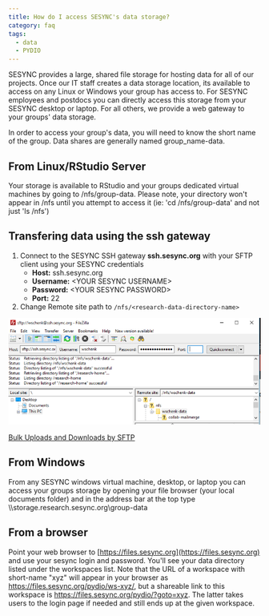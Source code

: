 ```yaml
---
title: How do I access SESYNC's data storage?
category: faq
tags:
  - data
  - PYDIO
---
```


SESYNC provides a large, shared file storage for hosting data for all of our projects. Once our IT staff creates a data storage location, its available to access on any Linux or Windows your group has access to. For SESYNC employees and postdocs  you can directly access this storage from your SESYNC desktop or laptop. For all others, we provide a web gateway to your groups' data storage.

In order to access your group's data, you will need to know the short name of the group. Data shares are generally named group_name-data.

## From Linux/RStudio Server

Your storage is available to RStudio and your groups dedicated virtual machines by going to /nfs/group-data. Please note, your directory won't appear in /nfs until you attempt to access it (ie: 'cd /nfs/group-data' and not just 'ls /nfs')

## Transfering data using the ssh gateway

1. Connect to the SESYNC SSH gateway **ssh.sesync.org** with your SFTP client using your SESYNC credentials
   * **Host:** ssh.sesync.org
   * **Username:** \<YOUR SESYNC USERNAME\>
   * **Password:** \<YOUR SESYNC PASSWORD\>
   * **Port:** 22
2. Change Remote site path to `/nfs/<research-data-directory-name>`

![](/assets/images/sftp/sftp00.PNG)

[Bulk Uploads and Downloads by SFTP](http://cyberhelp.sesync.org/quickstart/Bulk-upload-download-FileZilla.html)

## From Windows

From any SESYNC windows virtual machine, desktop, or laptop you can access your groups storage by opening your file browser (your local documents folder) and in the address bar at the top type \\\storage.research.sesync.org\group-data

## From a browser

Point your web browser to [https://files.sesync.org](https://files.sesync.org) and use your sesync login and password. You'll see your data directory listed under the workspaces list. Note that the URL of a workspace with short-name "xyz" will appear in your browser as https://files.sesync.org/pydio/ws-xyz/, but a shareable link to this workspace is https://files.sesync.org/pydio/?goto=xyz. The latter takes users to the login page if needed and still ends up at the given workspace.
